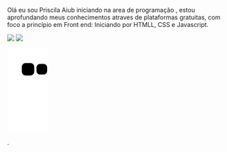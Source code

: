 Olá eu sou Priscila Aiub iniciando na area de programação , estou aprofundando meus conhecimentos atraves de plataformas gratuitas, com foco a
princípio em Front end: Iniciando por HTMLL, CSS e Javascript.




<div> 
<a href="https://instagram.com/priiiaiub" target="_blank"><img src="https://img.shields.io/badge/-Instagram-%23E4405F?style=for-the-badge&logo=instagram&logoColor=white" target="_blank"></a> 
  <a href="https://www.linkedin.com/in/priscila-aiub-209365146" target="_blank"><img src="https://img.shields.io/badge/-LinkedIn-%230077B5?style=for-the-badge&logo=linkedin&logoColor=white" target="_blank"></a> 
 
  ![Snake animation](https://github.com/rafaballerini/rafaballerini/blob/output/github-contribution-grid-snake.svg)
 
</div>
.
